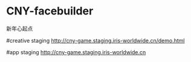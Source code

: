# CNY-facebuilder
新年心起点

#creative staging 
http://cny-game.staging.iris-worldwide.cn/demo.html


#app staging
http://cny-game.staging.iris-worldwide.cn
